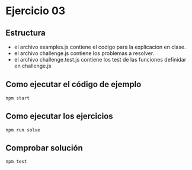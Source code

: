 # Ejercicio 03
## Estructura
- el archivo examples.js contiene el codigo para la explicacion en clase.
- el archivo challenge.js contiene los problemas a resolver.
- el archivo challenge.test.js contiene los test de las funciones definidar en challenge.js

## Como ejecutar el código de ejemplo
```
npm start
```
## Como ejecutar los ejercicios
```
npm run solve
```

## Comprobar solución
```
npm test
```
